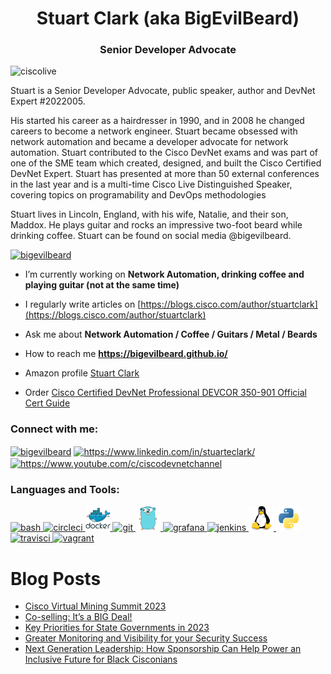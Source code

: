 <h1 align="center">Stuart Clark (aka BigEvilBeard)</h1>
<h3 align="center">Senior Developer Advocate</h3>


![ciscolive](./images/cisco_live_stage.png)

Stuart is a Senior Developer Advocate, public speaker, author and DevNet Expert #2022005.

His started his career as a hairdresser in 1990, and in 2008 he changed careers to become a network engineer. Stuart became obsessed with network automation and became a developer advocate for network automation. Stuart contributed to the Cisco DevNet exams and was part of one of the SME team which created, designed, and built the Cisco Certified DevNet Expert. Stuart has presented at more than 50 external conferences in the last year and is a multi-time Cisco Live Distinguished Speaker, covering topics on programability and DevOps methodologies

Stuart lives in Lincoln, England, with his wife, Natalie, and their son, Maddox. He plays guitar and rocks an impressive two-foot beard while drinking coffee. Stuart can be found on social media @bigevilbeard.


<p align="left"> <a href="https://twitter.com/bigevilbeard" target="blank"><img src="https://img.shields.io/twitter/follow/bigevilbeard?logo=twitter&style=for-the-badge" alt="bigevilbeard" /></a> </p>

- I’m currently working on **Network Automation, drinking coffee and playing guitar (not at the same time)**

-  I regularly write articles on [https://blogs.cisco.com/author/stuartclark](https://blogs.cisco.com/author/stuartclark)

- Ask me about **Network Automation / Coffee / Guitars / Metal / Beards**

- How to reach me **https://bigevilbeard.github.io/**

- Amazon profile [Stuart Clark](https://www.amazon.com/~/e/B0B9YQN9CF)


- Order [Cisco Certified DevNet Professional DEVCOR 350-901 Official Cert Guide](https://www.ciscopress.com/store/cisco-certified-devnet-professional-devcor-350-901-9780137370443) 



<h3 align="left">Connect with me:</h3>
<p align="left">
<a href="https://twitter.com/bigevilbeard" target="blank"><img align="center" src="https://raw.githubusercontent.com/rahuldkjain/github-profile-readme-generator/master/src/images/icons/Social/twitter.svg" alt="bigevilbeard" height="30" width="40" /></a>
<a href="https://www.linkedin.com/in/stuarteclark/" target="blank"><img align="center" src="https://raw.githubusercontent.com/rahuldkjain/github-profile-readme-generator/master/src/images/icons/Social/linked-in-alt.svg" alt="https://www.linkedin.com/in/stuarteclark/" height="30" width="40" /></a>
<a href="https://www.youtube.com/c/ciscodevnetchannel" target="blank"><img align="center" src="https://raw.githubusercontent.com/rahuldkjain/github-profile-readme-generator/master/src/images/icons/Social/youtube.svg" alt="https://www.youtube.com/c/ciscodevnetchannel" height="30" width="40" /></a>
</p>

<h3 align="left">Languages and Tools:</h3>
<p align="left"> <a href="https://www.gnu.org/software/bash/" target="_blank" rel="noreferrer"> <img src="https://www.vectorlogo.zone/logos/gnu_bash/gnu_bash-icon.svg" alt="bash" width="40" height="40"/> </a> <a href="https://circleci.com" target="_blank" rel="noreferrer"> <img src="https://www.vectorlogo.zone/logos/circleci/circleci-icon.svg" alt="circleci" width="40" height="40"/> </a> <a href="https://www.docker.com/" target="_blank" rel="noreferrer"> <img src="https://raw.githubusercontent.com/devicons/devicon/master/icons/docker/docker-original-wordmark.svg" alt="docker" width="40" height="40"/> </a> <a href="https://git-scm.com/" target="_blank" rel="noreferrer"> <img src="https://www.vectorlogo.zone/logos/git-scm/git-scm-icon.svg" alt="git" width="40" height="40"/> </a> <a href="https://golang.org" target="_blank" rel="noreferrer"> <img src="https://raw.githubusercontent.com/devicons/devicon/master/icons/go/go-original.svg" alt="go" width="40" height="40"/> </a> <a href="https://grafana.com" target="_blank" rel="noreferrer"> <img src="https://www.vectorlogo.zone/logos/grafana/grafana-icon.svg" alt="grafana" width="40" height="40"/> </a> <a href="https://www.jenkins.io" target="_blank" rel="noreferrer"> <img src="https://www.vectorlogo.zone/logos/jenkins/jenkins-icon.svg" alt="jenkins" width="40" height="40"/> </a> <a href="https://www.linux.org/" target="_blank" rel="noreferrer"> <img src="https://raw.githubusercontent.com/devicons/devicon/master/icons/linux/linux-original.svg" alt="linux" width="40" height="40"/> </a> <a href="https://www.python.org" target="_blank" rel="noreferrer"> <img src="https://raw.githubusercontent.com/devicons/devicon/master/icons/python/python-original.svg" alt="python" width="40" height="40"/> </a> <a href="https://travis-ci.org" target="_blank" rel="noreferrer"> <img src="https://www.vectorlogo.zone/logos/travis-ci/travis-ci-icon.svg" alt="travisci" width="40" height="40"/> </a> <a href="https://www.vagrantup.com/" target="_blank" rel="noreferrer"> <img src="https://www.vectorlogo.zone/logos/vagrantup/vagrantup-icon.svg" alt="vagrant" width="40" height="40"/> </a> </p>


# Blog Posts
<!-- BLOG-POST-LIST:START -->
- [Cisco Virtual Mining Summit 2023](https://feedpress.me/link/23532/15996011/cisco-virtual-mining-summit-2023)
- [Co-selling: It’s a BIG Deal!](https://feedpress.me/link/23532/15995568/co-selling-its-a-big-deal)
- [Key Priorities for State Governments in 2023](https://feedpress.me/link/23532/15995530/key-priorities-for-state-governments-in-2023)
- [Greater Monitoring and Visibility for your Security Success](https://feedpress.me/link/23532/15995435/greater-monitoring-and-visibility-for-your-security-success)
- [Next Generation Leadership: How Sponsorship Can Help Power an Inclusive Future for Black Cisconians](https://feedpress.me/link/23532/15995231/next-generation-leadership-how-sponsorship-can-help-power-an-inclusive-future-for-black-cisconians)
<!-- BLOG-POST-LIST:END --> 
